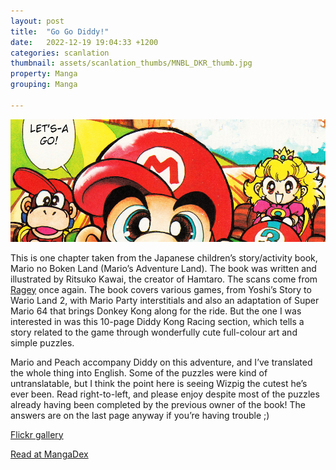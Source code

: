```yaml
---
layout: post
title:  "Go Go Diddy!"
date:   2022-12-19 19:04:33 +1200
categories: scanlation
thumbnail: assets/scanlation_thumbs/MNBL_DKR_thumb.jpg
property: Manga
grouping: Manga

---
```


![](/assets/headers/MNBL_DKR_header.png)

This is one chapter taken from the Japanese children’s story/activity book, Mario no Boken Land (Mario’s Adventure Land). The book was written and illustrated by Ritsuko Kawai, the creator of Hamtaro. The scans come from [Ragey](https://randomhoohaas.flyingomelette.com/ai/scans/) once again. The book covers various games, from Yoshi’s Story to Wario Land 2, with Mario Party interstitials and also an adaptation of Super Mario 64 that brings Donkey Kong along for the ride. But the one I was interested in was this 10-page Diddy Kong Racing section, which tells a story related to the game through wonderfully cute full-colour art and simple puzzles.

Mario and Peach accompany Diddy on this adventure, and I’ve translated the whole thing into English. Some of the puzzles were kind of untranslatable, but I think the point here is seeing Wizpig the cutest he’s ever been. Read right-to-left, and please enjoy despite most of the puzzles already having been completed by the previous owner of the book! The answers are on the last page anyway if you’re having trouble ;)

[Flickr gallery](https://www.flickr.com/photos/miloscat/albums/72157701746158911)

[Read at MangaDex](https://mangadex.org/title/dbe79568-6ab0-41e8-95af-c377365207d5/mario-no-bouken-land)